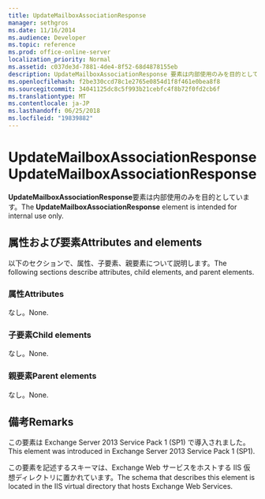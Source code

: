 ```yaml
---
title: UpdateMailboxAssociationResponse
manager: sethgros
ms.date: 11/16/2014
ms.audience: Developer
ms.topic: reference
ms.prod: office-online-server
localization_priority: Normal
ms.assetid: c037de3d-7881-4de4-8f52-68d4878155eb
description: UpdateMailboxAssociationResponse 要素は内部使用のみを目的としています。
ms.openlocfilehash: f2be330ccd78c1e2765e0854d1f8f461e0bea8f8
ms.sourcegitcommit: 34041125dc8c5f993b21cebfc4f8b72f0fd2cb6f
ms.translationtype: MT
ms.contentlocale: ja-JP
ms.lasthandoff: 06/25/2018
ms.locfileid: "19839882"
---
```

# <a name="updatemailboxassociationresponse"></a><span data-ttu-id="63829-103">UpdateMailboxAssociationResponse</span><span class="sxs-lookup"><span data-stu-id="63829-103">UpdateMailboxAssociationResponse</span></span>

<span data-ttu-id="63829-104">**UpdateMailboxAssociationResponse**要素は内部使用のみを目的としています。</span><span class="sxs-lookup"><span data-stu-id="63829-104">The **UpdateMailboxAssociationResponse** element is intended for internal use only.</span></span> 

## <a name="attributes-and-elements"></a><span data-ttu-id="63829-105">属性および要素</span><span class="sxs-lookup"><span data-stu-id="63829-105">Attributes and elements</span></span>

<span data-ttu-id="63829-106">以下のセクションで、属性、子要素、親要素について説明します。</span><span class="sxs-lookup"><span data-stu-id="63829-106">The following sections describe attributes, child elements, and parent elements.</span></span>
  
### <a name="attributes"></a><span data-ttu-id="63829-107">属性</span><span class="sxs-lookup"><span data-stu-id="63829-107">Attributes</span></span>

<span data-ttu-id="63829-108">なし。</span><span class="sxs-lookup"><span data-stu-id="63829-108">None.</span></span>
  
### <a name="child-elements"></a><span data-ttu-id="63829-109">子要素</span><span class="sxs-lookup"><span data-stu-id="63829-109">Child elements</span></span>

<span data-ttu-id="63829-110">なし。</span><span class="sxs-lookup"><span data-stu-id="63829-110">None.</span></span>
  
### <a name="parent-elements"></a><span data-ttu-id="63829-111">親要素</span><span class="sxs-lookup"><span data-stu-id="63829-111">Parent elements</span></span>

<span data-ttu-id="63829-112">なし。</span><span class="sxs-lookup"><span data-stu-id="63829-112">None.</span></span>
  
## <a name="remarks"></a><span data-ttu-id="63829-113">備考</span><span class="sxs-lookup"><span data-stu-id="63829-113">Remarks</span></span>

<span data-ttu-id="63829-114">この要素は Exchange Server 2013 Service Pack 1 (SP1) で導入されました。</span><span class="sxs-lookup"><span data-stu-id="63829-114">This element was introduced in Exchange Server 2013 Service Pack 1 (SP1).</span></span>
  
<span data-ttu-id="63829-115">この要素を記述するスキーマは、Exchange Web サービスをホストする IIS 仮想ディレクトリに置かれています。</span><span class="sxs-lookup"><span data-stu-id="63829-115">The schema that describes this element is located in the IIS virtual directory that hosts Exchange Web Services.</span></span>
  

